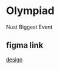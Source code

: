 # Olympiad
Nust Biggest Event
## figma link
[design](https://www.figma.com/file/AHdBiyseXFfDZj6TuyIy9X/Participant-Portal?type=design&node-id=1%3A2&mode=design&t=Tdt488mTtRhLDfmp-1)
